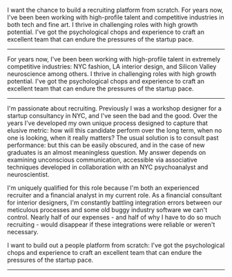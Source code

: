 I want the chance to build a recruiting platform from scratch. For years now, I've been been working with high-profile talent and competitive industries in both tech and fine art. I thrive in challenging roles with high growth potential. I've got the psychological chops and experience to craft an excellent team that can endure the pressures of the startup pace.

---

For years now, I've been been working with high-profile talent in extremely competitive industries: NYC fashion, LA interior design, and Silicon Valley neuroscience among others. I thrive in challenging roles with high growth potential. I've got the psychological chops and experience to craft an excellent team that can endure the pressures of the startup pace.

---

I'm passionate about recruiting. Previously I was a workshop designer for a startup consultancy in NYC, and I've seen the bad and the good. Over the years I've developed my own unique process designed to capture that elusive metric: how will this candidate perform over the long term, when no one is looking, when it really matters? The usual solution is to consult past performance: but this can be easily obscured, and in the case of new graduates is an almost meaningless question. My answer depends on examining unconscious communication, accessible via associative techniques developed in collaboration with an NYC psychoanalyst and neuroscientist.

I'm uniquely qualified for this role because I'm both an experienced recruiter and a financial analyst in my current role. As a financial consultant for interior designers, I'm constantly battling integration errors between our meticulous processes and some old buggy industry software we can't control. Nearly half of our expenses - and half of why I have to do so much recruiting - would disappear if these integrations were reliable or weren't necessary.

I want to build out a people platform from scratch: I've got the psychological chops and experience to craft an excellent team that can endure the pressures of the startup pace.

---
